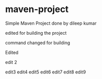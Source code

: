 # maven-project

Simple Maven Project done by dileep kumar

edited for building the project

command changed for building

Edited

edit 2

edit3
edit4
edit5
edit6
edit7
edit8
edit9
